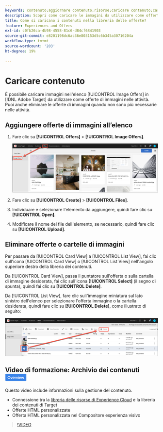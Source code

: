```yaml
---
keywords: contenuto;aggiornare contenuto;risorse;caricare contenuto;caricare risorsa
description: Scopri come caricare le immagini da utilizzare come offerte di immagini in Adobe Target.
title: Come si caricano i contenuti nella libreria delle offerte?
feature: Experiences and Offers
exl-id: c0fb26ca-4b98-4558-81c6-d84cf6841903
source-git-commit: e8201198dc6ac36e803153d5c6b345a30716204a
workflow-type: tm+mt
source-wordcount: '203'
ht-degree: 19%

---
```


# Caricare contenuto

È possibile caricare immagini nell&#39;elenco [!UICONTROL Image Offers] in [!DNL Adobe Target] da utilizzare come offerte di immagini nelle attività. Puoi anche eliminare le offerte di immagini quando non sono più necessarie nelle attività.

## Aggiungere offerte di immagini all’elenco

1. Fare clic su **[!UICONTROL Offers]** > **[!UICONTROL Image Offers]**.

   ![Offerte > Offerte immagine](/help/main/c-experiences/c-manage-content/assets/image-offers-tab.png)

1. Fare clic su **[!UICONTROL Create]** > **[!UICONTROL Files]**.
1. Individuare e selezionare l&#39;elemento da aggiungere, quindi fare clic su **[!UICONTROL Open]**.
1. Modificare il nome del file dell&#39;elemento, se necessario, quindi fare clic su **[!UICONTROL Upload]**.

## Eliminare offerte o cartelle di immagini

Per passare da [!UICONTROL Card View] a [!UICONTROL List View], fai clic sull&#39;icona [!UICONTROL Card View] o [!UICONTROL List View] nell&#39;angolo superiore destro della libreria dei contenuti.

Da [!UICONTROL Card View], passa il puntatore sull&#39;offerta o sulla cartella di immagine desiderata, fai clic sull&#39;icona **[!UICONTROL Select]** (il segno di spunta), quindi fai clic su **[!UICONTROL Delete]**.

Da [!UICONTROL List View], fare clic sull&#39;immagine miniatura sul lato sinistro dell&#39;elenco per selezionare l&#39;offerta immagine o la cartella desiderata, quindi fare clic su **[!UICONTROL Delete]**, come illustrato di seguito:

![Elimina elemento selezionato](/help/main/c-experiences/c-manage-content/assets/delete-image-offer.png)

## Video di formazione: Archivio dei contenuti ![Badge panoramica](/help/main/assets/overview.png)

Questo video include informazioni sulla gestione del contenuto.

* Connessione tra la [libreria delle risorse di Experience Cloud](https://experienceleague.adobe.com/docs/core-services/interface/assets/creative-cloud.html?lang=it) e la libreria dei contenuti di Target
* Offerte HTML personalizzate
* Offerta HTML personalizzata nel Compositore esperienza visivo

>[!VIDEO](https://video.tv.adobe.com/v/17387)

